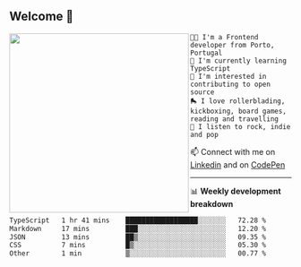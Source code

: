 ## Welcome 👋

<img align="left" src="https://github.com/saraiovieira/saraiovieira/assets/74243584/32f0e061-fcbb-45fe-8361-571943f17664" width="320"/>

```
👩‍💻 I'm a Frontend developer from Porto, Portugal
🌱 I'm currently learning TypeScript
🚩 I'm interested in contributing to open source
🛼 I love rollerblading, kickboxing, board games, reading and travelling
🎵 I listen to rock, indie and pop
```
📫 Connect with me on [Linkedin](https://www.linkedin.com/in/sara-vieira-frontend-developer/) and on [CodePen](https://codepen.io/saraiovieira)

-------

📊 **Weekly development breakdown**

<!--START_SECTION:waka-->

```txt
TypeScript   1 hr 41 mins    ██████████████████░░░░░░░   72.28 %
Markdown     17 mins         ███░░░░░░░░░░░░░░░░░░░░░░   12.20 %
JSON         13 mins         ██▒░░░░░░░░░░░░░░░░░░░░░░   09.35 %
CSS          7 mins          █▒░░░░░░░░░░░░░░░░░░░░░░░   05.30 %
Other        1 min           ▒░░░░░░░░░░░░░░░░░░░░░░░░   00.77 %
```

<!--END_SECTION:waka-->
